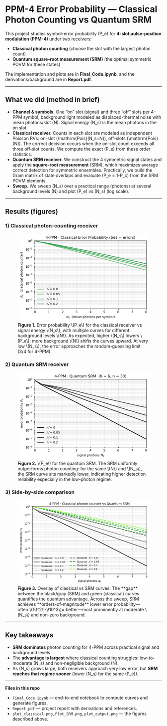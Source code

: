 # PPM-4 Error Probability — Classical Photon Counting vs Quantum SRM

This project studies symbol-error probability \(P_e\) for **4-slot pulse-position modulation (PPM-4)** under two receivers:

- **Classical photon counting** (choose the slot with the largest photon count)
- **Quantum square-root measurement (SRM)** (the optimal symmetric POVM for these states)

The implementation and plots are in **Final_Code.ipynb**, and the derivations/background are in **Report.pdf**.

---

## What we did (method in brief)

- **Channel & symbols.** One “on” slot (signal) and three “off” slots per 4-PPM symbol; background light modeled as displaced-thermal noise with mean photons/slot \(N\). Signal energy \(N_s\) is the mean photons in the on slot.
- **Classical receiver.** Counts in each slot are modeled as independent Poisson RVs: on-slot \(\mathrm{Pois}(N_s+N)\), off-slots \(\mathrm{Pois}(N)\). The correct decision occurs when the on-slot count exceeds all three off-slot counts. We compute the exact \(P_e\) from these order statistics.
- **Quantum SRM receiver.** We construct the 4 symmetric signal states and apply the **square-root measurement** (SRM), which maximizes average correct detection for symmetric ensembles. Practically, we build the Gram matrix of state overlaps and evaluate \(P_e = 1-P_c\) from the SRM POVM elements.
- **Sweep.** We sweep \(N_s\) over a practical range (photons) at several background levels \(N\) and plot \(P_e\) vs \(N_s\) (log scale).

---

## Results (figures)

### 1) Classical photon-counting receiver
<figure>
  <img src="plot_classical.png" alt="Classical photon-counting error probability curves for 4-PPM">
  <figcaption>
    <strong>Figure 1.</strong> Error probability \(P_e\) for the classical receiver vs signal energy \(N_s\), with multiple curves for different background levels \(N\). 
    As expected, higher \(N_s\) lowers \(P_e\); more background \(N\) shifts the curves upward. At very low \(N_s\), the error approaches the random-guessing limit (3/4 for 4-PPM).
  </figcaption>
</figure>

### 2) Quantum SRM receiver
<figure>
  <img src="Plot_SRM.png" alt="Quantum SRM error probability curves for 4-PPM">
  <figcaption>
    <strong>Figure 2.</strong> \(P_e\) for the quantum SRM. The SRM uniformly outperforms photon counting: for the same \(N\) and \(N_s\), the SRM curve sits markedly lower, indicating higher detection reliability especially in the low-photon regime.
  </figcaption>
</figure>

### 3) Side-by-side comparison
<figure>
  <img src="plot_output.png" alt="Overlay comparison: classical photon counting vs quantum SRM">
  <figcaption>
    <strong>Figure 3.</strong> Overlay of classical vs SRM curves. The **gap** between the black/gray (SRM) and green (classical) curves quantifies the quantum advantage. Across the sweep, SRM achieves **orders-of-magnitude** lower error probability—often \(10^2\!-\!10^3\)× better—most prominently at moderate \(N_s\) and non-zero background.
  </figcaption>
</figure>

---

## Key takeaways

- **SRM dominates** photon counting for 4-PPM across practical signal and background levels.
- The **advantage is largest** where classical counting struggles: low-to-moderate \(N_s\) and non-negligible background \(N\).
- As \(N_s\) grows large, both receivers approach very low error, but **SRM reaches that regime sooner** (lower \(N_s\) for the same \(P_e\)).

---

**Files in this repo**
- `Final_Code.ipynb` — end-to-end notebook to compute curves and generate figures.
- `Report.pdf` — project report with derivations and references.
- `plot_classical.png`, `Plot_SRM.png`, `plot_output.png` — the figures described above.
